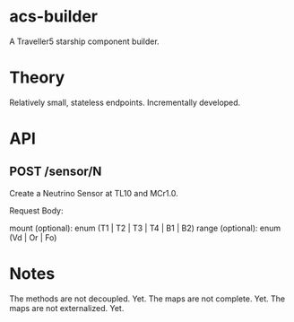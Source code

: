 # acs-builder

A Traveller5 starship component builder.

# Theory

Relatively small, stateless endpoints.
Incrementally developed.

# API

## POST /sensor/N

Create a Neutrino Sensor at TL10 and MCr1.0.

Request Body:

mount (optional): enum (T1 | T2 | T3 | T4 | B1 | B2)
range (optional): enum (Vd | Or | Fo)

# Notes

The methods are not decoupled.  Yet.
The maps are not complete.  Yet.
The maps are not externalized.  Yet.

